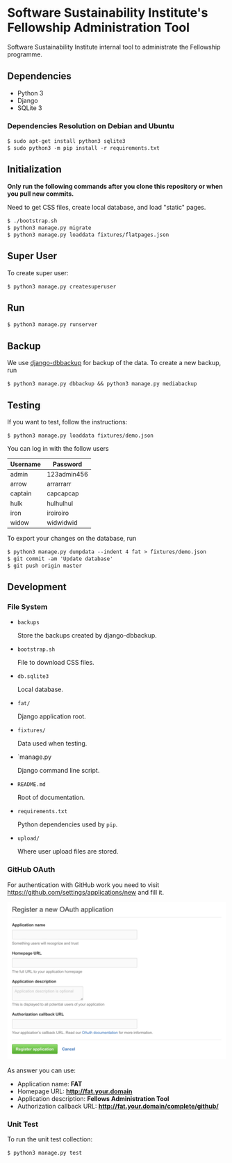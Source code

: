 # Software Sustainability Institute's Fellowship Administration Tool

Software Sustainability Institute internal tool to administrate the Fellowship
programme.

## Dependencies

- Python 3
- Django
- SQLite 3

### Dependencies Resolution on Debian and Ubuntu

~~~
$ sudo apt-get install python3 sqlite3
$ sudo python3 -m pip install -r requirements.txt
~~~

## Initialization

**Only run the following commands after you clone this repository
or when you pull new commits.**

Need to get CSS files,
create local database, and
load "static" pages.

~~~
$ ./bootstrap.sh
$ python3 manage.py migrate
$ python3 manage.py loaddata fixtures/flatpages.json
~~~

## Super User

To create super user:

~~~
$ python3 manage.py createsuperuser
~~~

## Run

~~~
$ python3 manage.py runserver
~~~

## Backup

We use [django-dbbackup](http://django-dbbackup.readthedocs.io/)
for backup of the data. To create a new backup, run

~~~
$ python3 manage.py dbbackup && python3 manage.py mediabackup
~~~

## Testing

If you want to test, follow the instructions:

~~~
$ python3 manage.py loaddata fixtures/demo.json
~~~

You can log in with the follow users

| Username | Password    |
| -------- | ----------- |
| admin    | 123admin456 |
| arrow    | arrarrarr   |
| captain  | capcapcap   |
| hulk     | hulhulhul   |
| iron     | iroiroiro   |
| widow    | widwidwid   |

To export your changes on the database, run

~~~
$ python3 manage.py dumpdata --indent 4 fat > fixtures/demo.json
$ git commit -am 'Update database'
$ git push origin master
~~~

## Development

### File System

- `backups`

  Store the backups created by django-dbbackup.

- `bootstrap.sh`

  File to download CSS files.

- `db.sqlite3`

  Local database.

- `fat/`

  Django application root.

- `fixtures/`

  Data used when testing.

- `manage.py

  Django command line script.

- `README.md`

  Root of documentation.

- `requirements.txt`

  Python dependencies used by `pip`.

- `upload/`

  Where user upload files are stored.

### GitHub OAuth

For authentication with GitHub work you need to visit
https://github.com/settings/applications/new and fill it.

![Register a new OAuth application screenshot](img/github-oauth.jpg)

As answer you can use:

- Application name: **FAT**
- Homepage URL: **http://fat.your.domain**
- Application description: **Fellows Administration Tool**
- Authorization callback URL: **http://fat.your.domain/complete/github/**

### Unit Test

To run the unit test collection:

~~~
$ python3 manage.py test
~~~
